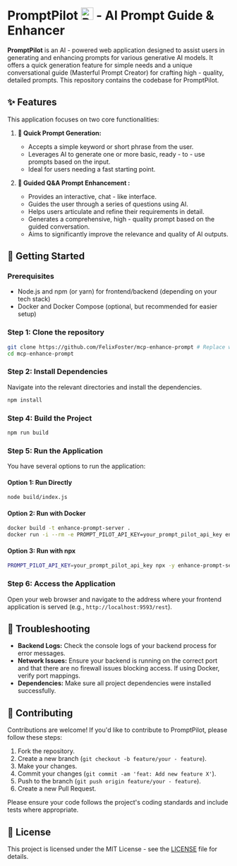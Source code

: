 # PromptPilot <img src="https://promptpilot.online/favicon.ico" alt="PromptPilot" style="width:28px;"> - AI Prompt Guide & Enhancer 

**PromptPilot** is an AI - powered web application designed to assist users in generating and enhancing prompts for various generative AI models. It offers a quick generation feature for simple needs and a unique conversational guide (Masterful Prompt Creator) for crafting high - quality, detailed prompts. This repository contains the codebase for PromptPilot.

## ✨ Features
This application focuses on two core functionalities:

1.  **🚀 Quick Prompt Generation:**
    *   Accepts a simple keyword or short phrase from the user.
    *   Leverages AI to generate one or more basic, ready - to - use prompts based on the input.
    *   Ideal for users needing a fast starting point.

2.  **🧠 Guided Q&A Prompt Enhancement :**
    *   Provides an interactive, chat - like interface.
    *   Guides the user through a series of questions using AI.
    *   Helps users articulate and refine their requirements in detail.
    *   Generates a comprehensive, high - quality prompt based on the guided conversation.
    *   Aims to significantly improve the relevance and quality of AI outputs.

## 🚀 Getting Started

### Prerequisites
*   Node.js and npm (or yarn) for frontend/backend (depending on your tech stack)
*   Docker and Docker Compose (optional, but recommended for easier setup)

### Step 1: Clone the repository
```bash
git clone https://github.com/FelixFoster/mcp-enhance-prompt # Replace with your actual repo URL
cd mcp-enhance-prompt
```


### Step 2: Install Dependencies
Navigate into the relevant directories and install the dependencies.
```bash
npm install
```

### Step 4: Build the Project
```bash
npm run build
```

### Step 5: Run the Application
You have several options to run the application:

#### Option 1: Run Directly
```bash
node build/index.js
```

#### Option 2: Run with Docker
```bash
docker build -t enhance-prompt-server .
docker run -i --rm -e PROMPT_PILOT_API_KEY=your_prompt_pilot_api_key enhance-prompt-server
```

#### Option 3: Run with npx
```bash
PROMPT_PILOT_API_KEY=your_prompt_pilot_api_key npx -y enhance-prompt-server
```

### Step 6: Access the Application
Open your web browser and navigate to the address where your frontend application is served (e.g., `http://localhost:9593/rest`).

## 🐛 Troubleshooting
*   **Backend Logs:** Check the console logs of your backend process for error messages.
*   **Network Issues:** Ensure your backend is running on the correct port and that there are no firewall issues blocking access. If using Docker, verify port mappings.
*   **Dependencies:** Make sure all project dependencies were installed successfully.


## 🤝 Contributing
Contributions are welcome! If you'd like to contribute to PromptPilot, please follow these steps:
1.  Fork the repository.
2.  Create a new branch (`git checkout -b feature/your - feature`).
3.  Make your changes.
4.  Commit your changes (`git commit -am 'feat: Add new feature X'`).
5.  Push to the branch (`git push origin feature/your - feature`).
6.  Create a new Pull Request.

Please ensure your code follows the project's coding standards and include tests where appropriate.

## 📄 License
This project is licensed under the MIT License - see the [LICENSE](LICENSE) file for details.
```

        